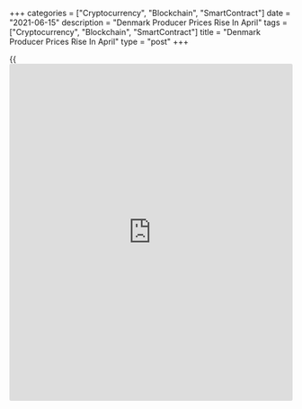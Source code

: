 +++
categories = ["Cryptocurrency", "Blockchain", "SmartContract"]
date = "2021-06-15"
description = "Denmark Producer Prices Rise In April"
tags = ["Cryptocurrency", "Blockchain", "SmartContract"]
title = "Denmark Producer Prices Rise In April"
type = "post"
+++

{{<iframe id="large-banner" src="https://www.bounty.group/#slide=9.0" width="100%" height="600" scrolling="no" style="border: 0px solid rgb(216, 221, 230); border-radius: 3px;">}}

Denmark's producer prices increased in May, figures from Statistics
Denmark showed on Tuesday.

The producer price index grew 9.9 percent year-on-year in May, following
a 7.5 percent increase in April.

Prices in energy supply surged 111.0 percent annually in May and those
in mining and quarrying gained 82.8 percent. Prices for water supply
rose 2.3 percent.

Domestic market prices gained 17.2 percent annually in May and foreign
market prices rose 4.5 percent.

On a monthly basis, producer prices rose 1.6 percent in May.

Import prices increased 6.0 percent yearly in May and rose 1.4 percent
from a month ago.

For comments and feedback [contact](https://www.playgroundfx.com/contact/): editorial@rtt[news](https://www.letsplayfx.com/blog/forex-news-website/).com

[Economic News][1]

 **What parts of the world are seeing the best (and worst) economic
performances lately? Click[here][2] to check out our [Econ Scorecard][2]
and find out! See up-to-the-moment [ranking](https://www.playgroundfx.com/blog/crypto-exchange-ranking/)s for the best and worst
performers in [GDP][3], [unemployment rate][4], [inflation][5] and much
more.**

   1. www.rtt[news](https://www.letsplayfx.com/blog/forex-news-website/).com/Content/EconomicNews.aspx
   2. www.rtt[news](https://www.letsplayfx.com/blog/forex-news-website/).com/economic-scorecard/world-rank/retail-sales/highest-performance.aspx
   3. www.rtt[news](https://www.letsplayfx.com/blog/forex-news-website/).com/economic-scorecard/world-rank/GDP/highest-performance.aspx
   4. www.rtt[news](https://www.letsplayfx.com/blog/forex-news-website/).com/economic-scorecard/world-rank/unemployment-rate/lowest-performance.aspx
   5. www.rtt[news](https://www.letsplayfx.com/blog/forex-news-website/).com/economic-scorecard/world-rank/CPI/highest-performance.aspx